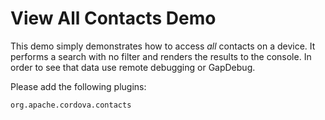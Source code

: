 View All Contacts Demo
===

This demo simply demonstrates how to access *all* contacts on a device. It performs a
search with no filter and renders the results to the console. In order to see that data
use remote debugging or GapDebug.

Please add the following plugins:

	org.apache.cordova.contacts
	
